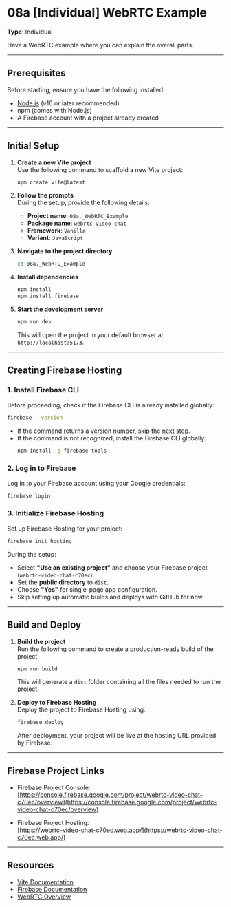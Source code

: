 # 08a [Individual] WebRTC Example

**Type**: Individual

Have a WebRTC example where you can explain the overall parts.



---

## Prerequisites

Before starting, ensure you have the following installed:

- [Node.js](https://nodejs.org/) (v16 or later recommended)
- npm (comes with Node.js)
- A Firebase account with a project already created

---


## Initial Setup

1. **Create a new Vite project**  
   Use the following command to scaffold a new Vite project:
   ```sh
   npm create vite@latest
   ```

2. **Follow the prompts**  
   During the setup, provide the following details:
   - **Project name**: `08a._WebRTC_Example`
   - **Package name**: `webrtc-video-chat`
   - **Framework**: `Vanilla`
   - **Variant**: `JavaScript`

3. **Navigate to the project directory**  
   ```sh
   cd 08a._WebRTC_Example
   ```

4. **Install dependencies**  
   ```sh
   npm install
   npm install firebase
   ```

5. **Start the development server**  
   ```sh
   npm run dev
   ```
   This will open the project in your default browser at `http://localhost:5173`.

---

## Creating Firebase Hosting

### 1. Install Firebase CLI

Before proceeding, check if the Firebase CLI is already installed globally:
```sh
firebase --version
```

- If the command returns a version number, skip the next step.
- If the command is not recognized, install the Firebase CLI globally:
  ```sh
  npm install -g firebase-tools
  ```

### 2. Log in to Firebase

Log in to your Firebase account using your Google credentials:
```sh
firebase login
```

### 3. Initialize Firebase Hosting

Set up Firebase Hosting for your project:
```sh
firebase init hosting
```

During the setup:
- Select **"Use an existing project"** and choose your Firebase project (`webrtc-video-chat-c70ec`).
- Set the **public directory** to `dist`.
- Choose **"Yes"** for single-page app configuration.
- Skip setting up automatic builds and deploys with GitHub for now.

---

## Build and Deploy

1. **Build the project**  
   Run the following command to create a production-ready build of the project:
   ```sh
   npm run build
   ```
   This will generate a `dist` folder containing all the files needed to run the project.

2. **Deploy to Firebase Hosting**  
   Deploy the project to Firebase Hosting using:
   ```sh
   firebase deploy
   ```
   After deployment, your project will be live at the hosting URL provided by Firebase.

---

## Firebase Project Links

- Firebase Project Console:  
  [https://console.firebase.google.com/project/webrtc-video-chat-c70ec/overview](https://console.firebase.google.com/project/webrtc-video-chat-c70ec/overview)

- Firebase Project Hosting:  
  [https://webrtc-video-chat-c70ec.web.app/](https://webrtc-video-chat-c70ec.web.app/)

---

## Resources

- [Vite Documentation](https://vitejs.dev/guide/)
- [Firebase Documentation](https://firebase.google.com/docs)
- [WebRTC Overview](https://developer.mozilla.org/en-US/docs/Web/API/WebRTC_API)